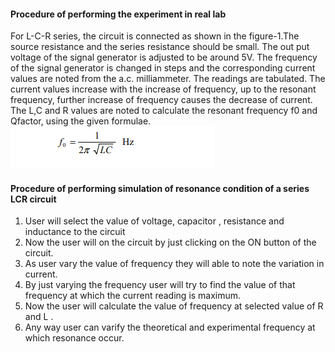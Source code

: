 <h4> Procedure of performing the experiment in real lab </h4>

For L-C-R series, the circuit is connected as shown in the figure-1.The
source resistance and the series resistance should be small. The out put voltage of the
signal generator is adjusted to be around 5V. The frequency of the signal generator is
changed in steps and the corresponding current values are noted from the a.c. milliammeter. The readings are tabulated. The current values increase with the increase of
frequency, up to the resonant frequency, further increase of frequency causes the decrease
of current. The L,C and R values are noted to calculate the resonant frequency f0 and Qfactor, using the given formulae. <br>
<img src="images/anand6.png"> <br>









<h4> Procedure of performing simulation of  resonance condition of a series LCR circuit </h4>
<ol>
  <li>User will select the value of voltage, capacitor , resistance and inductance to the circuit </li>
<li>Now the user will on the circuit by just clicking on the ON button of the circuit.</li>
<li> As user vary the value of frequency they will able to note the variation in current.</li>
<li>By just varying the frequency user will try to find the value of that frequency at which the current reading is maximum.</li>
<li> Now the user will calculate the value of frequency at selected value of R and L . </li>
<li> Any way user can varify the theoretical and experimental  frequency at which resonance occur.</li>
</ol>
